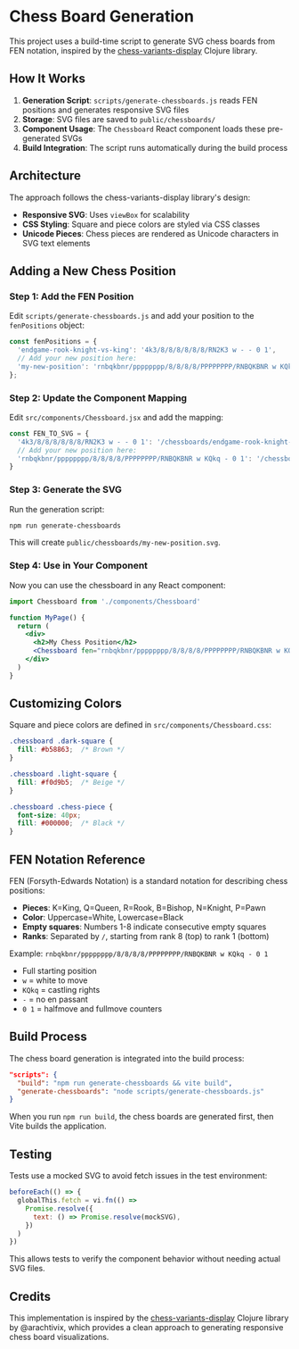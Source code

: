 # Chess Board Generation

This project uses a build-time script to generate SVG chess boards from FEN notation, inspired by the [chess-variants-display](https://github.com/arachtivix/chess-variants-display/releases/tag/v0.0.46) Clojure library.

## How It Works

1. **Generation Script**: `scripts/generate-chessboards.js` reads FEN positions and generates responsive SVG files
2. **Storage**: SVG files are saved to `public/chessboards/`
3. **Component Usage**: The `Chessboard` React component loads these pre-generated SVGs
4. **Build Integration**: The script runs automatically during the build process

## Architecture

The approach follows the chess-variants-display library's design:
- **Responsive SVG**: Uses `viewBox` for scalability
- **CSS Styling**: Square and piece colors are styled via CSS classes
- **Unicode Pieces**: Chess pieces are rendered as Unicode characters in SVG text elements

## Adding a New Chess Position

### Step 1: Add the FEN Position

Edit `scripts/generate-chessboards.js` and add your position to the `fenPositions` object:

```javascript
const fenPositions = {
  'endgame-rook-knight-vs-king': '4k3/8/8/8/8/8/8/RN2K3 w - - 0 1',
  // Add your new position here:
  'my-new-position': 'rnbqkbnr/pppppppp/8/8/8/8/PPPPPPPP/RNBQKBNR w KQkq - 0 1'
};
```

### Step 2: Update the Component Mapping

Edit `src/components/Chessboard.jsx` and add the mapping:

```javascript
const FEN_TO_SVG = {
  '4k3/8/8/8/8/8/8/RN2K3 w - - 0 1': '/chessboards/endgame-rook-knight-vs-king.svg',
  // Add your new position here:
  'rnbqkbnr/pppppppp/8/8/8/8/PPPPPPPP/RNBQKBNR w KQkq - 0 1': '/chessboards/my-new-position.svg'
}
```

### Step 3: Generate the SVG

Run the generation script:

```bash
npm run generate-chessboards
```

This will create `public/chessboards/my-new-position.svg`.

### Step 4: Use in Your Component

Now you can use the chessboard in any React component:

```jsx
import Chessboard from './components/Chessboard'

function MyPage() {
  return (
    <div>
      <h2>My Chess Position</h2>
      <Chessboard fen="rnbqkbnr/pppppppp/8/8/8/8/PPPPPPPP/RNBQKBNR w KQkq - 0 1" />
    </div>
  )
}
```

## Customizing Colors

Square and piece colors are defined in `src/components/Chessboard.css`:

```css
.chessboard .dark-square {
  fill: #b58863;  /* Brown */
}

.chessboard .light-square {
  fill: #f0d9b5;  /* Beige */
}

.chessboard .chess-piece {
  font-size: 40px;
  fill: #000000;  /* Black */
}
```

## FEN Notation Reference

FEN (Forsyth-Edwards Notation) is a standard notation for describing chess positions:

- **Pieces**: K=King, Q=Queen, R=Rook, B=Bishop, N=Knight, P=Pawn
- **Color**: Uppercase=White, Lowercase=Black
- **Empty squares**: Numbers 1-8 indicate consecutive empty squares
- **Ranks**: Separated by `/`, starting from rank 8 (top) to rank 1 (bottom)

Example: `rnbqkbnr/pppppppp/8/8/8/8/PPPPPPPP/RNBQKBNR w KQkq - 0 1`
- Full starting position
- `w` = white to move
- `KQkq` = castling rights
- `-` = no en passant
- `0 1` = halfmove and fullmove counters

## Build Process

The chess board generation is integrated into the build process:

```json
"scripts": {
  "build": "npm run generate-chessboards && vite build",
  "generate-chessboards": "node scripts/generate-chessboards.js"
}
```

When you run `npm run build`, the chess boards are generated first, then Vite builds the application.

## Testing

Tests use a mocked SVG to avoid fetch issues in the test environment:

```javascript
beforeEach(() => {
  globalThis.fetch = vi.fn(() =>
    Promise.resolve({
      text: () => Promise.resolve(mockSVG),
    })
  )
})
```

This allows tests to verify the component behavior without needing actual SVG files.

## Credits

This implementation is inspired by the [chess-variants-display](https://github.com/arachtivix/chess-variants-display) Clojure library by @arachtivix, which provides a clean approach to generating responsive chess board visualizations.
